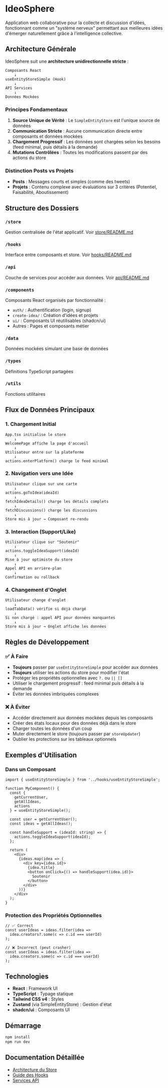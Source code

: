 # IdeoSphere

Application web collaborative pour la collecte et discussion d'idées, fonctionnant comme un "système nerveux" permettant aux meilleures idées d'émerger naturellement grâce à l'intelligence collective.

## Architecture Générale

IdeoSphere suit une **architecture unidirectionnelle stricte** :

```
Composants React
    ↓
useEntityStoreSimple (Hook)
    ↓
API Services
    ↓
Données Mockées
```

### Principes Fondamentaux

1. **Source Unique de Vérité** : Le `SimpleEntityStore` est l'unique source de données
2. **Communication Stricte** : Aucune communication directe entre composants et données mockées
3. **Chargement Progressif** : Les données sont chargées selon les besoins (feed minimal, puis détails à la demande)
4. **Mutations Contrôlées** : Toutes les modifications passent par des actions du store

### Distinction Posts vs Projets

- **Posts** : Messages courts et simples (comme des tweets)
- **Projets** : Contenu complexe avec évaluations sur 3 critères (Potentiel, Faisabilité, Aboutissement)

## Structure des Dossiers

### `/store`
Gestion centralisée de l'état applicatif. Voir [store/README.md](./store/README.md)

### `/hooks`
Interface entre composants et store. Voir [hooks/README.md](./hooks/README.md)

### `/api`
Couche de services pour accéder aux données. Voir [api/README.md](./api/README.md)

### `/components`
Composants React organisés par fonctionnalité :
- `auth/` : Authentification (login, signup)
- `create-idea/` : Création d'idées et projets
- `ui/` : Composants UI réutilisables (shadcn/ui)
- Autres : Pages et composants métier

### `/data`
Données mockées simulant une base de données

### `/types`
Définitions TypeScript partagées

### `/utils`
Fonctions utilitaires

## Flux de Données Principaux

### 1. Chargement Initial
```
App.tsx initialise le store
    ↓
WelcomePage affiche la page d'accueil
    ↓
Utilisateur entre sur la plateforme
    ↓
actions.enterPlatform() charge le feed minimal
```

### 2. Navigation vers une Idée
```
Utilisateur clique sur une carte
    ↓
actions.goToIdea(ideaId)
    ↓
fetchIdeaDetails() charge les détails complets
    ↓
fetchDiscussions() charge les discussions
    ↓
Store mis à jour → Composant re-rendu
```

### 3. Interaction (Support/Like)
```
Utilisateur clique sur "Soutenir"
    ↓
actions.toggleIdeaSupport(ideaId)
    ↓
Mise à jour optimiste du store
    ↓
Appel API en arrière-plan
    ↓
Confirmation ou rollback
```

### 4. Changement d'Onglet
```
Utilisateur change d'onglet
    ↓
loadTabData() vérifie si déjà chargé
    ↓
Si non chargé : appel API pour données manquantes
    ↓
Store mis à jour → Onglet affiche les données
```

## Règles de Développement

### ✅ À Faire

- **Toujours** passer par `useEntityStoreSimple` pour accéder aux données
- **Toujours** utiliser les actions du store pour modifier l'état
- Protéger les propriétés optionnelles avec `?.` ou `|| []`
- Utiliser le chargement progressif : feed minimal puis détails à la demande
- Éviter les données imbriquées complexes

### ❌ À Éviter

- Accéder directement aux données mockées depuis les composants
- Créer des états locaux pour des données déjà dans le store
- Charger toutes les données d'un coup
- Muter directement le store (toujours passer par `storeUpdater`)
- Oublier les protections sur les tableaux optionnels

## Exemples d'Utilisation

### Dans un Composant

```tsx
import { useEntityStoreSimple } from '../hooks/useEntityStoreSimple';

function MyComponent() {
  const { 
    getCurrentUser, 
    getAllIdeas, 
    actions 
  } = useEntityStoreSimple();

  const user = getCurrentUser();
  const ideas = getAllIdeas();

  const handleSupport = (ideaId: string) => {
    actions.toggleIdeaSupport(ideaId);
  };

  return (
    <div>
      {ideas.map(idea => (
        <div key={idea.id}>
          {idea.title}
          <button onClick={() => handleSupport(idea.id)}>
            Soutenir
          </button>
        </div>
      ))}
    </div>
  );
}
```

### Protection des Propriétés Optionnelles

```tsx
// ✅ Correct
const userIdeas = ideas.filter(idea => 
  idea.creators?.some(c => c.id === userId)
);

// ❌ Incorrect (peut crasher)
const userIdeas = ideas.filter(idea => 
  idea.creators.some(c => c.id === userId)
);
```

## Technologies

- **React** : Framework UI
- **TypeScript** : Typage statique
- **Tailwind CSS v4** : Styles
- **Zustand** (via SimpleEntityStore) : Gestion d'état
- **shadcn/ui** : Composants UI

## Démarrage

```bash
npm install
npm run dev
```

## Documentation Détaillée

- [Architecture du Store](./store/README.md)
- [Guide des Hooks](./hooks/README.md)
- [Services API](./api/README.md)
